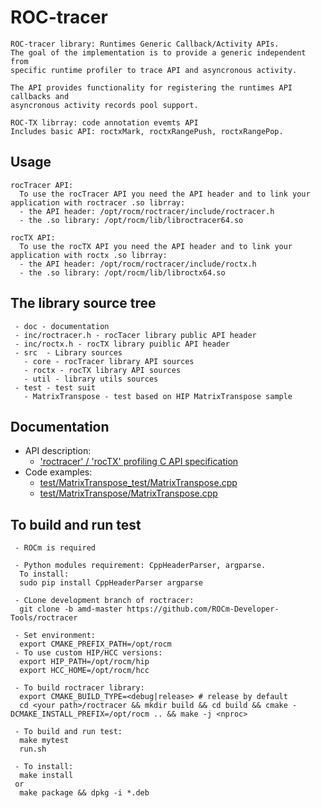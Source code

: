 # ROC-tracer
```
ROC-tracer library: Runtimes Generic Callback/Activity APIs.
The goal of the implementation is to provide a generic independent from
specific runtime profiler to trace API and asyncronous activity.

The API provides functionality for registering the runtimes API callbacks and
asyncronous activity records pool support.

ROC-TX librray: code annotation evemts API
Includes basic API: roctxMark, roctxRangePush, roctxRangePop.
```

## Usage
```
rocTracer API:
  To use the rocTracer API you need the API header and to link your application with roctracer .so librray:
  - the API header: /opt/rocm/roctracer/include/roctracer.h
  - the .so library: /opt/rocm/lib/libroctracer64.so

rocTX API:
  To use the rocTX API you need the API header and to link your application with roctx .so librray:
  - the API header: /opt/rocm/roctracer/include/roctx.h
  - the .so library: /opt/rocm/lib/libroctx64.so
```

## The library source tree
```
 - doc - documentation
 - inc/roctracer.h - rocTacer library public API header
 - inc/roctx.h - rocTX library puiblic API header
 - src  - Library sources
   - core - rocTracer library API sources
   - roctx - rocTX library API sources
   - util - library utils sources
 - test - test suit
   - MatrixTranspose - test based on HIP MatrixTranspose sample
```

## Documentation
 - API description: 
   - ['roctracer' / 'rocTX' profiling C API specification](doc/roctracer_spec.md)
 - Code examples:
   - [test/MatrixTranspose_test/MatrixTranspose.cpp](test/MatrixTranspose_test/MatrixTranspose.cpp)
   - [test/MatrixTranspose/MatrixTranspose.cpp](test/MatrixTranspose/MatrixTranspose.cpp)

## To build and run test
```
 - ROCm is required
 
 - Python modules requirement: CppHeaderParser, argparse.
  To install:
  sudo pip install CppHeaderParser argparse

 - CLone development branch of roctracer:
  git clone -b amd-master https://github.com/ROCm-Developer-Tools/roctracer

 - Set environment:
  export CMAKE_PREFIX_PATH=/opt/rocm
 - To use custom HIP/HCC versions:
  export HIP_PATH=/opt/rocm/hip
  export HCC_HOME=/opt/rocm/hcc

 - To build roctracer library:
  export CMAKE_BUILD_TYPE=<debug|release> # release by default
  cd <your path>/roctracer && mkdir build && cd build && cmake -DCMAKE_INSTALL_PREFIX=/opt/rocm .. && make -j <nproc>

 - To build and run test:
  make mytest
  run.sh
  
 - To install:
  make install
 or
  make package && dpkg -i *.deb
```
